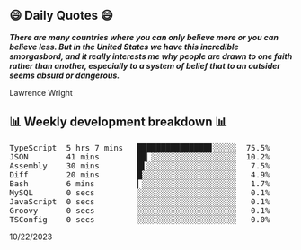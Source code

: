 ## 😄 Daily Quotes 😄

_**There are many countries where you can only believe more or you can believe less. But in the United States we have this incredible smorgasbord, and it really interests me why people are drawn to one faith rather than another, especially to a system of belief that to an outsider seems absurd or dangerous.**_

Lawrence Wright



## 📊 Weekly development breakdown 📊

<pre>TypeScript  5 hrs 7 mins   ███████████████▊░░░░░  75.5%
JSON        41 mins        ██▏░░░░░░░░░░░░░░░░░░  10.2%
Assembly    30 mins        █▌░░░░░░░░░░░░░░░░░░░   7.5%
Diff        20 mins        █░░░░░░░░░░░░░░░░░░░░   4.9%
Bash        6 mins         ▎░░░░░░░░░░░░░░░░░░░░   1.7%
MySQL       0 secs         ░░░░░░░░░░░░░░░░░░░░░   0.1%
JavaScript  0 secs         ░░░░░░░░░░░░░░░░░░░░░   0.1%
Groovy      0 secs         ░░░░░░░░░░░░░░░░░░░░░   0.1%
TSConfig    0 secs         ░░░░░░░░░░░░░░░░░░░░░   0.0%</pre>

10/22/2023